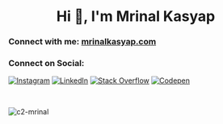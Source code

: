<h1 align="center">Hi 👋, I'm Mrinal Kasyap</h1>

<h3 align="left">Connect with me: <a href="https://mrinalkasyap.com">mrinalkasyap.com</a></h3>
<h3>Connect on Social:</h3>
<span align="left">
  
  [![Instagram](https://img.shields.io/badge/Instagram-%23E4405F.svg?logo=Instagram&logoColor=white)](https://instagram.com/c2_mrinal) [![LinkedIn](https://img.shields.io/badge/LinkedIn-%230077B5.svg?logo=linkedin&logoColor=white)](https://linkedin.com/in/mrinalkasyap) [![Stack Overflow](https://img.shields.io/badge/-Stackoverflow-FE7A16?logo=stack-overflow&logoColor=white)](https://stackoverflow.com/users/14725561/c2-mrinal) [![Codepen](https://img.shields.io/badge/Codepen-000000?style=for-the-badge&logo=codepen&logoColor=white)](https://codepen.io/c2-mrinal) 
</span>

</br>

<p><img align="center" src="https://github-readme-streak-stats.herokuapp.com/?user=c2-mrinal&" alt="c2-mrinal" /></p>

